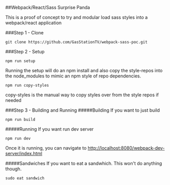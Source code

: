 ##Webpack/React/Sass Surprise Panda

This is a proof of concept to try and modular load sass styles into a webpack/react application

###Step 1 - Clone
```
git clone https://github.com/GasStationTV/webpack-sass-poc.git
```

###Step 2 - Setup

```
npm run setup
```

Running the setup will do an npm install and also copy the style-repos into the node_modules to mimic
an npm style of repo dependencies. 

```
npm run copy-styles
```
copy-styles is the manual way to copy styles over from the style repos if needed

###Step 3 - Building and Running
#####Building
If you want to just build

```
npm run build
```

#####Running
If you want run dev server

```
npm run dev
```
Once it is running, you can navigate to [http://localhost:8080/webpack-dev-server/index.html](http://localhost:8080/webpack-dev-server/index.html)

#####Sandwiches
If you want to eat a sandwhich. This won't do anything though.

```
sudo eat sandwich
```
